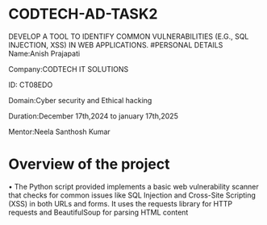 # CODTECH-AD-TASK2
DEVELOP A TOOL TO IDENTIFY COMMON VULNERABILITIES (E.G., SQL INJECTION, XSS) IN WEB APPLICATIONS.
#PERSONAL DETAILS
Name:Anish Prajapati

Company:CODTECH IT SOLUTIONS

ID: CT08EDO

Domain:Cyber security and Ethical hacking

Duration:December 17th,2024 to january 17th,2025

Mentor:Neela Santhosh Kumar

# Overview of the project
•	The Python script provided implements a basic web vulnerability scanner that checks for common issues like SQL Injection and Cross-Site Scripting (XSS) in both URLs and forms. It uses the requests library for HTTP requests and BeautifulSoup for parsing HTML content



